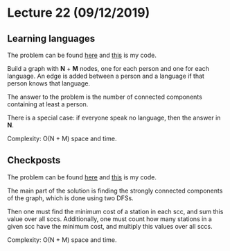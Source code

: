 # Lecture 22 (09/12/2019)

## Learning languages
The problem can be found [here](http://codeforces.com/problemset/problem/277/A?locale=en)
and [this](code/languages.cpp) is my code.

Build a graph with **N** + **M** nodes, one for each person and one for each language.
An edge is added between a person and a language if that person knows that language.

The answer to the problem is the number of connected components containing at least a person.

There is a special case: if everyone speak no language, then the answer in **N**.

Complexity: O(N + M) space and time.

## Checkposts
The problem can be found [here](http://codeforces.com/problemset/problem/427/C?locale=en)
and [this](code/checkposts.cpp) is my code.

The main part of the solution is finding the strongly connected components of the graph, which is done using two DFSs.

Then one must find the minimum cost of a station in each scc, and sum this value over all sccs.
Additionally, one must count how many stations in a given scc have the minimum cost, and multiply this values over all sccs.

Complexity: O(N + M) space and time.
